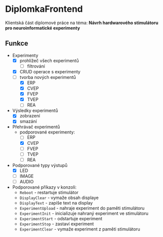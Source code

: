 # DiplomkaFrontend

Klientská část diplomové práce na téma: **Návrh hardwarového stimulátoru pro neuroinformatické experimenty**

## Funkce

 - Experimenty
   - [x] prohlížeč všech experimentů
     - [ ] filtrování
   - [x] CRUD operace s experimenty
   - [ ] tvorba nových experimentů
     - [x] ERP
     - [x] CVEP
     - [x] FVEP
     - [x] TVEP
     - [ ] REA
 - Výsledky experimentů
   - [x] zobrazení
   - [x] smazání
 - Přehrávač experimentů
   - podporované experimenty:
     - [ ] ERP
     - [x] CVEP
     - [ ] FVEP
     - [ ] TVEP
     - [ ] REA
 - Podporované typy výstupů
    - [x] LED
    - [ ] IMAGE
    - [ ] AUDIO
 - Podporované příkazy v konzoli:
    - `Reboot` - restartuje stimulátor
    - `DisplayClear` - vymaže obsah displaye
    - `DisplayText` - zapíše text na display
    - `ExperimentUpload` - nahraje experiment do paměti stimulátoru
    - `ExperimentInit` - inicializuje nahraný experiment ve stimulátoru
    - `ExperimentStart` - odstartuje experiment
    - `ExperimentStop` - zastaví experiment
    - `ExperimentClear`  - vymaže experiment z paměti stimulátoru
